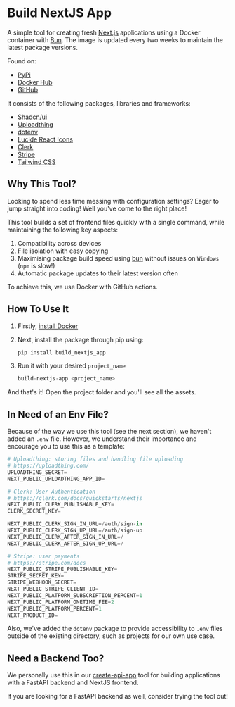 # Build NextJS App

A simple tool for creating fresh [Next.js](https://nextjs.org/) applications using a Docker container with [Bun](https://bun.sh/). The image is updated every two weeks to maintain the latest package versions.

Found on:

- [PyPi](https://pypi.org/project/build_nextjs_app/)
- [Docker Hub](https://hub.docker.com/r/achronus/nextjs_app)
- [GitHub](https://github.com/Achronus/build-nextjs-app/)

It consists of the following packages, libraries and frameworks:

- [Shadcn/ui](https://ui.shadcn.com/)
- [Uploadthing](https://uploadthing.com/)
- [dotenv](https://www.npmjs.com/package/dotenv)
- [Lucide React Icons](https://lucide.dev/)
- [Clerk](https://clerk.com/)
- [Stripe](https://docs.stripe.com/stripe-js/react?locale=en-GB)
- [Tailwind CSS](https://tailwindcss.com/)

## Why This Tool?

Looking to spend less time messing with configuration settings? Eager to jump straight into coding! Well you've come to the right place!

This tool builds a set of frontend files quickly with a single command, while maintaining the following key aspects:

1. Compatibility across devices
2. File isolation with easy copying
3. Maximising package build speed using [bun](https://bun.sh/) without issues on `Windows` (`npm` is slow!)
4. Automatic package updates to their latest version often

To achieve this, we use Docker with GitHub actions.

## How To Use It

1. Firstly, [install Docker](https://docs.docker.com/get-docker/)

2. Next, install the package through pip using:

   ```python
   pip install build_nextjs_app
   ```

3. Run it with your desired `project_name`

   ```python
   build-nextjs-app <project_name>
   ```

And that's it! Open the project folder and you'll see all the assets.

## In Need of an Env File?

Because of the way we use this tool (see the next section), we haven't added an `.env` file. However, we understand their importance and encourage you to use this as a template:

```python
# Uploadthing: storing files and handling file uploading
# https://uploadthing.com/
UPLOADTHING_SECRET=
NEXT_PUBLIC_UPLOADTHING_APP_ID=

# Clerk: User Authentication
# https://clerk.com/docs/quickstarts/nextjs
NEXT_PUBLIC_CLERK_PUBLISHABLE_KEY=
CLERK_SECRET_KEY=

NEXT_PUBLIC_CLERK_SIGN_IN_URL=/auth/sign-in
NEXT_PUBLIC_CLERK_SIGN_UP_URL=/auth/sign-up
NEXT_PUBLIC_CLERK_AFTER_SIGN_IN_URL=/
NEXT_PUBLIC_CLERK_AFTER_SIGN_UP_URL=/

# Stripe: user payments
# https://stripe.com/docs
NEXT_PUBLIC_STRIPE_PUBLISHABLE_KEY=
STRIPE_SECRET_KEY=
STRIPE_WEBHOOK_SECRET=
NEXT_PUBLIC_STRIPE_CLIENT_ID=
NEXT_PUBLIC_PLATFORM_SUBSCRIPTION_PERCENT=1
NEXT_PUBLIC_PLATFORM_ONETIME_FEE=2
NEXT_PUBLIC_PLATFORM_PERCENT=1
NEXT_PRODUCT_ID=
```

Also, we've added the `dotenv` package to provide accessibility to `.env` files outside of the existing directory, such as projects for our own use case.

## Need a Backend Too?

We personally use this in our [create-api-app](https://github.com/Achronus/create-api-app) tool for building applications with a FastAPI backend and NextJS frontend.

If you are looking for a FastAPI backend as well, consider trying the tool out!
